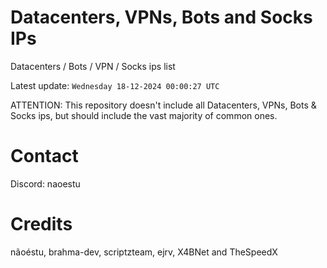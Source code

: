 # Datacenters, VPNs, Bots and Socks IPs
 
Datacenters / Bots / VPN / Socks ips list

Latest update: `Wednesday 18-12-2024 00:00:27 UTC` 

ATTENTION: This repository doesn't include all Datacenters, VPNs, Bots & Socks ips, 
but should include the vast majority of common ones.

# Contact
Discord: naoestu

# Credits
nãoéstu, brahma-dev, scriptzteam, ejrv, X4BNet and TheSpeedX
